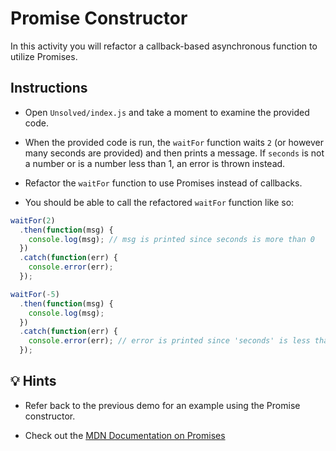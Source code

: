 # Promise Constructor

In this activity you will refactor a callback-based asynchronous function to utilize Promises.

## Instructions

- Open `Unsolved/index.js` and take a moment to examine the provided code.

- When the provided code is run, the `waitFor` function waits `2` (or however many seconds are provided) and then prints a message. If `seconds` is not a number or is a number less than 1, an error is thrown instead.

- Refactor the `waitFor` function to use Promises instead of callbacks.

- You should be able to call the refactored `waitFor` function like so:

```js
waitFor(2)
  .then(function(msg) {
    console.log(msg); // msg is printed since seconds is more than 0
  })
  .catch(function(err) {
    console.error(err);
  });

waitFor(-5)
  .then(function(msg) {
    console.log(msg);
  })
  .catch(function(err) {
    console.error(err); // error is printed since 'seconds' is less than 1
  });
```

## 💡 Hints

- Refer back to the previous demo for an example using the Promise constructor.

- Check out the [MDN Documentation on Promises](https://developer.mozilla.org/en-US/docs/Web/JavaScript/Reference/Global_Objects/Promise)
